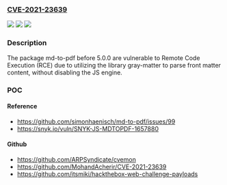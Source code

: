 ### [CVE-2021-23639](https://cve.mitre.org/cgi-bin/cvename.cgi?name=CVE-2021-23639)
![](https://img.shields.io/static/v1?label=Product&message=md-to-pdf&color=blue)
![](https://img.shields.io/static/v1?label=Version&message=%3C%205.0.0%20&color=brighgreen)
![](https://img.shields.io/static/v1?label=Vulnerability&message=Remote%20Code%20Execution%20(RCE)&color=brighgreen)

### Description

The package md-to-pdf before 5.0.0 are vulnerable to Remote Code Execution (RCE) due to utilizing the library gray-matter to parse front matter content, without disabling the JS engine.

### POC

#### Reference
- https://github.com/simonhaenisch/md-to-pdf/issues/99
- https://snyk.io/vuln/SNYK-JS-MDTOPDF-1657880

#### Github
- https://github.com/ARPSyndicate/cvemon
- https://github.com/MohandAcherir/CVE-2021-23639
- https://github.com/itsmiki/hackthebox-web-challenge-payloads


